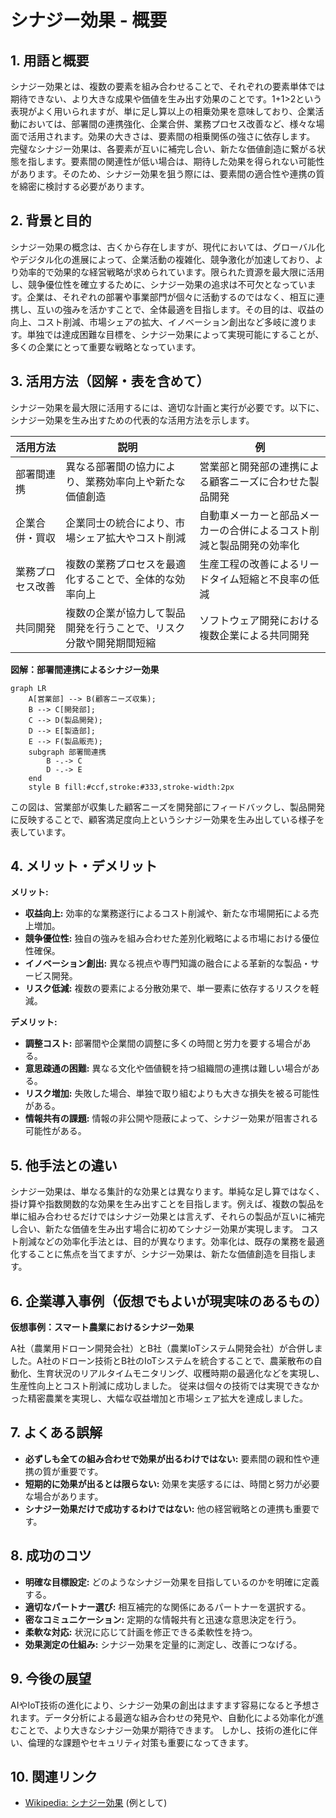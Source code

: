 # シナジー効果 - 概要

## 1. 用語と概要

シナジー効果とは、複数の要素を組み合わせることで、それぞれの要素単体では期待できない、より大きな成果や価値を生み出す効果のことです。1+1>2という表現がよく用いられますが、単に足し算以上の相乗効果を意味しており、企業活動においては、部署間の連携強化、企業合併、業務プロセス改善など、様々な場面で活用されます。効果の大きさは、要素間の相乗関係の強さに依存します。  完璧なシナジー効果は、各要素が互いに補完し合い、新たな価値創造に繋がる状態を指します。要素間の関連性が低い場合は、期待した効果を得られない可能性があります。そのため、シナジー効果を狙う際には、要素間の適合性や連携の質を綿密に検討する必要があります。


## 2. 背景と目的

シナジー効果の概念は、古くから存在しますが、現代においては、グローバル化やデジタル化の進展によって、企業活動の複雑化、競争激化が加速しており、より効率的で効果的な経営戦略が求められています。限られた資源を最大限に活用し、競争優位性を確立するために、シナジー効果の追求は不可欠となっています。企業は、それぞれの部署や事業部門が個々に活動するのではなく、相互に連携し、互いの強みを活かすことで、全体最適を目指します。その目的は、収益の向上、コスト削減、市場シェアの拡大、イノベーション創出など多岐に渡ります。単独では達成困難な目標を、シナジー効果によって実現可能にすることが、多くの企業にとって重要な戦略となっています。


## 3. 活用方法（図解・表を含めて）

シナジー効果を最大限に活用するには、適切な計画と実行が必要です。以下に、シナジー効果を生み出すための代表的な活用方法を示します。

| 活用方法 | 説明 | 例 |
|---|---|---|
| 部署間連携 | 異なる部署間の協力により、業務効率向上や新たな価値創造 | 営業部と開発部の連携による顧客ニーズに合わせた製品開発 |
| 企業合併・買収 | 企業同士の統合により、市場シェア拡大やコスト削減 | 自動車メーカーと部品メーカーの合併によるコスト削減と製品開発の効率化 |
| 業務プロセス改善 | 複数の業務プロセスを最適化することで、全体的な効率向上 | 生産工程の改善によるリードタイム短縮と不良率の低減 |
| 共同開発 | 複数の企業が協力して製品開発を行うことで、リスク分散や開発期間短縮 | ソフトウェア開発における複数企業による共同開発 |


**図解：部署間連携によるシナジー効果**

```mermaid
graph LR
    A[営業部] --> B(顧客ニーズ収集);
    B --> C[開発部];
    C --> D(製品開発);
    D --> E[製造部];
    E --> F(製品販売);
    subgraph 部署間連携
        B -.-> C
        D -.-> E
    end
    style B fill:#ccf,stroke:#333,stroke-width:2px
```

この図は、営業部が収集した顧客ニーズを開発部にフィードバックし、製品開発に反映することで、顧客満足度向上というシナジー効果を生み出している様子を表しています。


## 4. メリット・デメリット

**メリット:**

* **収益向上:** 効率的な業務遂行によるコスト削減や、新たな市場開拓による売上増加。
* **競争優位性:** 独自の強みを組み合わせた差別化戦略による市場における優位性確保。
* **イノベーション創出:** 異なる視点や専門知識の融合による革新的な製品・サービス開発。
* **リスク低減:** 複数の要素による分散効果で、単一要素に依存するリスクを軽減。


**デメリット:**

* **調整コスト:** 部署間や企業間の調整に多くの時間と労力を要する場合がある。
* **意思疎通の困難:** 異なる文化や価値観を持つ組織間の連携は難しい場合がある。
* **リスク増加:** 失敗した場合、単独で取り組むよりも大きな損失を被る可能性がある。
* **情報共有の課題:** 情報の非公開や隠蔽によって、シナジー効果が阻害される可能性がある。


## 5. 他手法との違い

シナジー効果は、単なる集計的な効果とは異なります。単純な足し算ではなく、掛け算や指数関数的な効果を生み出すことを目指します。例えば、複数の製品を単に組み合わせるだけではシナジー効果とは言えず、それらの製品が互いに補完し合い、新たな価値を生み出す場合に初めてシナジー効果が実現します。  コスト削減などの効率化手法とは、目的が異なります。効率化は、既存の業務を最適化することに焦点を当てますが、シナジー効果は、新たな価値創造を目指します。


## 6. 企業導入事例（仮想でもよいが現実味のあるもの）

**仮想事例：スマート農業におけるシナジー効果**

A社（農業用ドローン開発会社）とB社（農業IoTシステム開発会社）が合併しました。A社のドローン技術とB社のIoTシステムを統合することで、農薬散布の自動化、生育状況のリアルタイムモニタリング、収穫時期の最適化などを実現し、生産性向上とコスト削減に成功しました。  従来は個々の技術では実現できなかった精密農業を実現し、大幅な収益増加と市場シェア拡大を達成しました。


## 7. よくある誤解

* **必ずしも全ての組み合わせで効果が出るわけではない:**  要素間の親和性や連携の質が重要です。
* **短期的に効果が出るとは限らない:**  効果を実感するには、時間と努力が必要な場合があります。
* **シナジー効果だけで成功するわけではない:**  他の経営戦略との連携も重要です。


## 8. 成功のコツ

* **明確な目標設定:** どのようなシナジー効果を目指しているのかを明確に定義する。
* **適切なパートナー選び:** 相互補完的な関係にあるパートナーを選択する。
* **密なコミュニケーション:** 定期的な情報共有と迅速な意思決定を行う。
* **柔軟な対応:** 状況に応じて計画を修正できる柔軟性を持つ。
* **効果測定の仕組み:** シナジー効果を定量的に測定し、改善につなげる。


## 9. 今後の展望

AIやIoT技術の進化により、シナジー効果の創出はますます容易になると予想されます。データ分析による最適な組み合わせの発見や、自動化による効率化が進むことで、より大きなシナジー効果が期待できます。  しかし、技術の進化に伴い、倫理的な課題やセキュリティ対策も重要になってきます。


## 10. 関連リンク

* [Wikipedia: シナジー効果](https://ja.wikipedia.org/wiki/%E3%82%B7%E3%83%8A%E3%82%B8%E3%83%BC%E5%8A%B9%E6%9E%9C) (例として)


